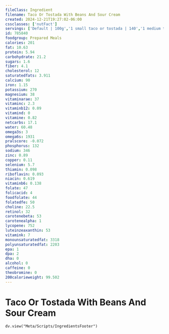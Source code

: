 ```yaml
---
fileClass: Ingredient
filename: Taco Or Tostada With Beans And Sour Cream
created: 2024-12-21T19:27:02-06:00
cssclasses: ['nutFact']
servings: ['Default | 100g','1 small taco or tostada | 140','1 medium taco or tostada | 171','1 large taco or tostada | 296','1 taco or tostada, ns size | 171','1 cup | 122']
id: 785840
foodgroup: Prepared Meals
calories: 201
fat: 10.63
protein: 5.94
carbohydrate: 21.2
sugars: 1.6
fiber: 4.1
cholesterol: 12
saturatedfats: 3.911
calcium: 90
iron: 1.15
potassium: 270
magnesium: 38
vitaminarae: 37
vitaminc: 2.3
vitaminb12: 0.09
vitamind: 0
vitamine: 0.82
netcarbs: 17.1
water: 60.48
omega3s: 3
omega6s: 1931
pralscore: -0.072
phosphorus: 132
sodium: 346
zinc: 0.89
copper: 0.11
selenium: 5.7
thiamin: 0.098
riboflavin: 0.093
niacin: 0.619
vitaminb6: 0.138
folate: 47
folicacid: 4
foodfolate: 44
folatedfe: 50
choline: 22.5
retinol: 32
carotenebeta: 53
carotenealpha: 1
lycopene: 752
luteinzeaxanthin: 53
vitamink: 7
monounsaturatedfat: 3318
polyunsaturatedfat: 2203
epa: 1
dpa: 2
dha: 0
alcohol: 0
caffeine: 0
theobromine: 0
200calorieweight: 99.502
---
```


# Taco Or Tostada With Beans And Sour Cream

```dataviewjs
dv.view("Meta/Scripts/IngredientsFooter")
```